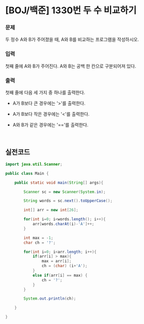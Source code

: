 # [BOJ/백준] 1330번 두 수 비교하기

### 문제

두 정수 A와 B가 주어졌을 때, A와 B를 비교하는 프로그램을 작성하시오.

### 입력

첫째 줄에 A와 B가 주어진다. A와 B는 공백 한 칸으로 구분되어져 있다.

### 출력

첫째 줄에 다음 세 가지 중 하나를 출력한다.

- A가 B보다 큰 경우에는 '>'를 출력한다.

- A가 B보다 작은 경우에는 '<'를 출력한다.

- A와 B가 같은 경우에는 '=='를 출력한다.

<br/>

## 실전코드

```java
import java.util.Scanner;

public class Main {

    public static void main(String[] args){

        Scanner sc = new Scanner(System.in);

        String words = sc.next().toUpperCase();

        int[] arr = new int[26];

        for(int i=0; i<words.length(); i++){
            arr[words.charAt(i)-'A']++;
        }

        int max = -1;
        char ch = '?';

        for(int i=0; i<arr.length; i++){
            if(arr[i] > max){
                max = arr[i];
                ch = (char) (i+'A');
            }
            else if(arr[i] == max) {
                ch = '?';
            }
        }

        System.out.println(ch);

    }

}
```
